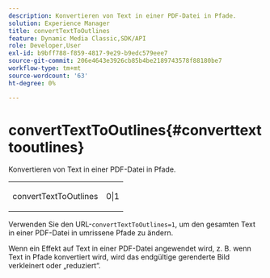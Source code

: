 ```yaml
---
description: Konvertieren von Text in einer PDF-Datei in Pfade.
solution: Experience Manager
title: convertTextToOutlines
feature: Dynamic Media Classic,SDK/API
role: Developer,User
exl-id: b9bff788-f859-4817-9e29-b9edc579eee7
source-git-commit: 206e4643e3926cb85b4be2189743578f88180be7
workflow-type: tm+mt
source-wordcount: '63'
ht-degree: 0%

---
```


# convertTextToOutlines{#converttexttooutlines}

Konvertieren von Text in einer PDF-Datei in Pfade.

<table id="simpletable_FDE0D8786BC747AF87A336452500E695"> 
 <tr class="strow"> 
  <td class="stentry"> <p><span class="codeph"> convertTextToOutlines</span> </p> </td> 
  <td class="stentry"> <p>0|1 </p></td> 
 </tr> 
</table>

Verwenden Sie den URL-`convertTextToOutlines=1`, um den gesamten Text in einer PDF-Datei in umrissene Pfade zu ändern.

Wenn ein Effekt auf Text in einer PDF-Datei angewendet wird, z. B. wenn Text in Pfade konvertiert wird, wird das endgültige gerenderte Bild verkleinert oder „reduziert“.
